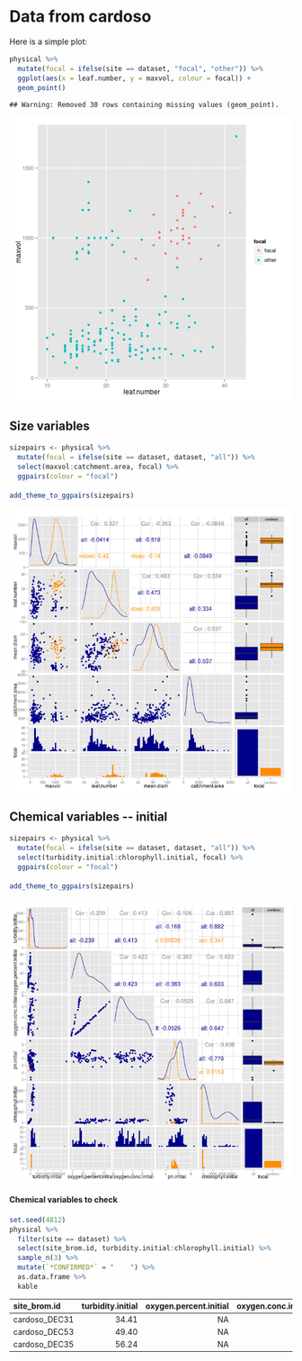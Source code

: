
# Data from cardoso

Here is a simple plot:

```r
physical %>% 
  mutate(focal = ifelse(site == dataset, "focal", "other")) %>% 
  ggplot(aes(x = leaf.number, y = maxvol, colour = focal)) +
  geom_point()
```

```
## Warning: Removed 30 rows containing missing values (geom_point).
```

![plot of chunk unnamed-chunk-1](figure/cardoso__unnamed-chunk-1-1.png) 

## Size variables


```r
sizepairs <- physical %>% 
  mutate(focal = ifelse(site == dataset, dataset, "all")) %>% 
  select(maxvol:catchment.area, focal) %>% 
  ggpairs(colour = "focal")

add_theme_to_ggpairs(sizepairs)
```

![plot of chunk sizes](figure/cardoso__sizes-1.png) 


## Chemical variables -- initial


```r
sizepairs <- physical %>% 
  mutate(focal = ifelse(site == dataset, dataset, "all")) %>% 
  select(turbidity.initial:chlorophyll.initial, focal) %>% 
  ggpairs(colour = "focal")

add_theme_to_ggpairs(sizepairs)
```

![plot of chunk chem_initial](figure/cardoso__chem_initial-1.png) 

#### Chemical variables to check


```r
set.seed(4812)
physical %>% 
  filter(site == dataset) %>% 
  select(site_brom.id, turbidity.initial:chlorophyll.initial) %>% 
  sample_n(3) %>% 
  mutate(`*CONFIRMED*` = "    ") %>% 
  as.data.frame %>% 
  kable
```



|site_brom.id  | turbidity.initial| oxygen.percent.initial| oxygen.conc.initial| ph.initial| chlorophyll.initial|*CONFIRMED* |
|:-------------|-----------------:|----------------------:|-------------------:|----------:|-------------------:|:-----------|
|cardoso_DEC31 |             34.41|                     NA|                  NA|        5.9|            -4.16772|            |
|cardoso_DEC53 |             49.40|                     NA|                  NA|        5.6|            -5.28360|            |
|cardoso_DEC35 |             56.24|                     NA|                  NA|        5.7|            -2.60508|            |

